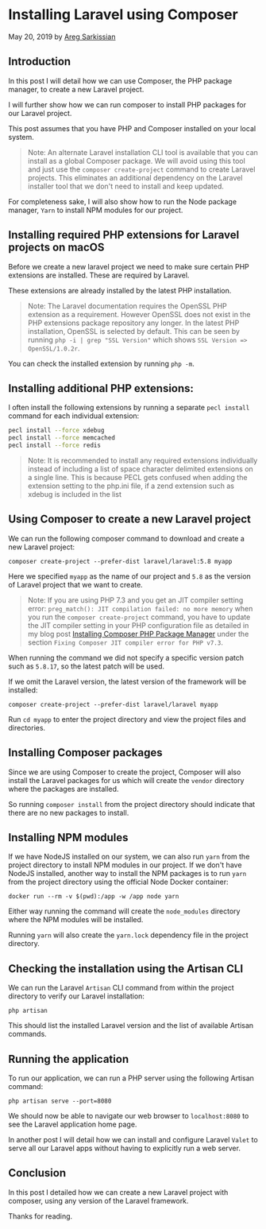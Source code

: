 # Installing Laravel using Composer

May 20, 2019 by [Areg Sarkissian](https://aregsar.com/about)

## Introduction

In this post I will detail how we can use Composer, the PHP package manager, to create a new Laravel project.

I will further show how we can run composer to install PHP packages for our Laravel project.

This post assumes that you have PHP and Composer installed on your local system.

> Note: An alternate Laravel installation CLI tool is available that you can install as a global Composer package. We will avoid using this tool and just use  the `composer create-project` command to create Laravel projects. This eliminates an additional dependency on the Laravel installer tool that we don't need to install and keep updated.

For completeness sake, I will also show how to run the Node package manager, `Yarn` to install NPM modules for our project.

## Installing required PHP extensions for Laravel projects on macOS

Before we create a new laravel project we need to make sure certain PHP extensions are installed. These are required by Laravel.

These extensions are already installed by the latest PHP installation.

> Note: The Laravel documentation requires the OpenSSL PHP extension as a requirement. However OpenSSL does not exist in the PHP extensions package repository any longer. In the latest PHP installation, OpenSSL is selected by default. This can be seen by running `php -i | grep "SSL Version"` which shows `SSL Version => OpenSSL/1.0.2r`.

You can check the installed extension by running `php -m`.

## Installing additional PHP extensions:

I often install the following extensions by running a separate `pecl install` command for each individual extension:

```bash
pecl install --force xdebug
pecl install --force memcached
pecl install --force redis
```

> Note: It is recommended to install any required extensions individually instead of including a list of space character delimited extensions on a single line. This is because PECL gets confused when adding the extension setting to the php.ini file, if a zend extension such as xdebug is included in the list

## Using Composer to create a new Laravel project

We can run the following composer command to download and create a new Laravel project:

`composer create-project --prefer-dist laravel/laravel:5.8 myapp`

Here we specified `myapp` as the name of our project and `5.8` as the version of Laravel project that we want to create.

> Note: If you are using PHP 7.3 and you get an JIT compiler setting error:
`preg_match(): JIT compilation failed: no more memory`
when you run the `composer create-project` command, you have to update the JIT compiler setting in your PHP configuration file as detailed in my blog post [Installing Composer PHP Package Manager](https://aregsar.com/blog/2019/installing-composer-php-package-manager) under the section `Fixing Composer JIT compiler error for PHP v7.3`.

When running the command we did not specify a specific version patch such as `5.8.17`, so the latest patch will be used.

If we omit the Laravel version, the latest version of the framework will be installed:

`composer create-project --prefer-dist laravel/laravel myapp`

Run `cd myapp` to enter the project directory and view the project files and directories.

## Installing Composer packages

Since we are using Composer to create the project, Composer will also install the Laravel packages for us which will create the `vendor` directory where the packages are installed.

So running `composer install` from the project directory should indicate that there are no new packages to install.

## Installing NPM modules

If we have NodeJS installed on our system, we can also run `yarn` from the project directory to install NPM modules in our project. If we don't have NodeJS installed, another way to install the NPM packages is to run `yarn` from the project directory using the official Node Docker container:

`docker run --rm -v $(pwd):/app -w /app node yarn`

Either way running the command will create the `node_modules` directory where the NPM modules will be installed.

Running `yarn` will also create the `yarn.lock` dependency file in the project directory.

## Checking the installation using the Artisan CLI

We can run the Laravel `Artisan` CLI command from within the project directory to verify our Laravel installation:

`php artisan`

This should list the installed Laravel version and the list of available Artisan commands.

## Running the application

To run our application, we can run a PHP server using the following Artisan command:

`php artisan serve --port=8080`

We should now be able to navigate our web browser to `localhost:8080` to see the Laravel application home page.

In another post I will detail how we can install and configure Laravel `Valet` to serve all our Laravel apps without having to explicitly run a web server.

## Conclusion

In this post I detailed how we can create a new Laravel project with composer, using any version of the Laravel framework.

Thanks for reading.